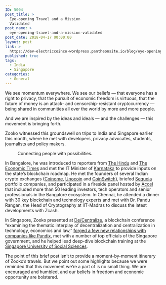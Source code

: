 ```yaml
---
ID: 5004
post_title: >
  Eye-opening Travel and a Mission
  Validated
post_name: >
  eye-opening-travel-and-a-mission-validated
post_date: 2018-04-17 00:00:00
layout: post
link: >
  https://dev-electriccoinco-wordpress.pantheonsite.io/blog/eye-opening-travel-and-a-mission-validated/
published: true
tags:
  - India
  - Singapore
categories:
  - General
---
```

<p>We see momentum everywhere. We see our beliefs — that everyone has a right to privacy, that the pursuit of economic freedom is virtuous, that the future of money is an attack- and censorship-resistant cryptocurrency — being shared in communities all over the world by more and more people.</p>
<p>And we are inspired by the ideas and ideals — and the challenges — this movement is bringing forth.</p>
<p>Zooko witnessed this groundswell on trips to India and Singapore earlier this month, where he met with developers, privacy advocates, students, journalists and policy makers.</p>
<figure class="wp-block-image"><img src="https://dev-electriccoinco-wordpress.pantheonsite.io/wp-content/uploads/2018/04/India-and-Singapore-1024x456.png" alt="" class="wp-image-2759"/><figcaption>Connecting people with possibilities.</figcaption></figure>
<p>In Bangalore, he was introduced to reporters from <a rel="noreferrer noopener" aria-label=" (opens in a new tab)" href="http://www.thehindu.com/" target="_blank">The Hindu</a> and <a href="https://economictimes.indiatimes.com/">The Economic Times</a> and met the IT Minister of <a href="https://en.wikipedia.org/wiki/Government_of_Karnataka">Karnataka</a> to provide inputs on the state’s blockchain roadmap. He met the founders of several Indian crypto exchanges (<a rel="noreferrer noopener" aria-label=" (opens in a new tab)" href="https://www.coinome.com/" target="_blank">Coinome</a>, <a rel="noreferrer noopener" aria-label=" (opens in a new tab)" href="https://www.unocoin.com/" target="_blank">Unocoin</a> and <a rel="noreferrer noopener" aria-label=" (opens in a new tab)" href="https://coinswitch.co/" target="_blank">CoinSwitch</a>), briefed <a rel="noreferrer noopener" aria-label=" (opens in a new tab)" href="https://www.sequoiacap.com/india/" target="_blank">Sequoia</a> portfolio companies, and participated in a fireside panel hosted by <a rel="noreferrer noopener" aria-label=" (opens in a new tab)" href="https://www.accel.com/" target="_blank">Accel</a> that included more than 50 leading investors, tech operators and senior professionals in the Bangalore ecosystem. In Chennai, he attended a dinner with 30 key blockchain and technology experts and met with Dr. Pandu Rangan, the Head of Cryptography at IIT-Madras to discuss the latest developments with Zcash.</p>
<p>In Singapore, Zooko presented at <a rel="noreferrer noopener" aria-label=" (opens in a new tab)" href="https://www.decentralize.sg/" target="_blank">De/Centralize</a>, a blockchain conference “examining the thematic interplay of decentralization and centralization in technology, economics and law,” <a rel="noreferrer noopener" aria-label=" (opens in a new tab)" href="https://twitter.com/zibin/status/983272126667833344" target="_blank">forged a few new relationships with companies like Pundix</a>, met with a number of top officials of the Singapore government, and he helped lead deep-dive blockchain training at the <a href="http://www.suss.edu.sg/" target="_blank" rel="noreferrer noopener" aria-label=" (opens in a new tab)">Singapore University of Social Sciences</a>.</p>
<p>The point of this brief post isn’t to provide a moment-by-moment itinerary of Zooko’s travels. But we point out some highlights because we were reminded that this movement we’re a part of is no small thing. We are encouraged and humbled, and our beliefs in freedom and economic opportunity are bolstered.</p>
<div class="wp-block-image">
<figure class="aligncenter"><img src="/wp-content/uploads/2018/04/Image-uploaded-from-iOS-8.jpg" alt="" class="wp-image-2760"/></figure>
</div>